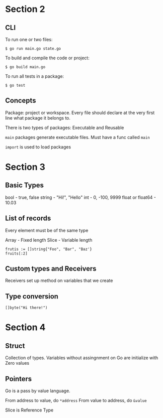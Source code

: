 # Section 2

## CLI

To run one or two files:

```
$ go run main.go state.go
```

To build and compile the code or project:

```
$ go build main.go
```

To run all tests in a package:

```
$ go test
```

## Concepts

Package: project or workspace. Every file should declare at the very first line what package it belongs to.

There is two types of packages: Executable and Reusable

`main` packages generate executable files. Must have a func called `main`

`import` is used to load packages

# Section 3

## Basic Types

bool - true, false
string - "Hi!", "Hello"
int - 0, -100, 9999
float or float64 - 10.03

## List of records

Every element must be of the same type

Array - Fixed length
Slice - Variable length

```
frutis := []string{"Foo", "Bar", "Baz'}
fruits[:2]
```

## Custom types and Receivers

Receivers set up method on variables that we create

## Type conversion

```
[]byte("Hi there!")
```

# Section 4

## Struct

Collection of types. Variables without assingnment on Go are initialize with Zero values

## Pointers

Go is a pass by value language.

From address to value, do `*address`
From value to address, do `&value`

Slice is Reference Type
